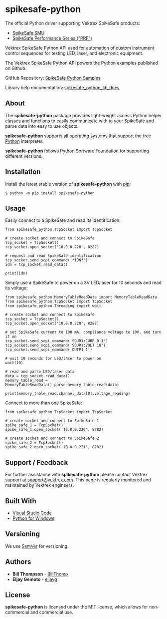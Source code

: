 # spikesafe-python

The official Python driver supporting Vektrex SpikeSafe products:
- [SpikeSafe SMU](https://www.vektrex.com/products/spikesafe-source-measure-unit/)
- [SpikeSafe Performance Series ("PRF")](https://www.vektrex.com/products/spikesafe-performance-series-precision-pulsed-current-sources/)

Vektrex SpikeSafe Python API used for automation of custom instrument control sequences for testing LED, laser, and electronic equipment.

The Vektrex SpikeSafe Python API powers the Python examples published on Github.

GitHub Repository: [SpikeSafe Python Samples](https://github.com/VektrexElectronicSystems/SpikeSafePythonSamples)

Library help documentation: [spikesafe_python_lib_docs](https://github.com/VektrexElectronicSystems/SpikeSafePythonSamples/tree/master/spikesafe_python_lib_docs)

## About

The **spikesafe-python** package provides light-weight access Python helper classes and functions to easily communicate with to your SpikeSafe and parse data into easy to use objects.

**spikesafe-python** supports all operating systems that support the free [Python](https://www.python.org/) interpreter.

**spikesafe-python** follows [Python Software Foundation](https://devguide.python.org/#status-of-python-branches) for supporting different versions.

## Installation

Install the latest stable version of **spikesafe-python** with [pip](http://pypi.python.org/pypi/pip):

```
$ python -m pip install spikesafe-python
```

## Usage

Easily connect to a SpikeSafe and read its identification:

```
from spikesafe_python.TcpSocket import TcpSocket

# create socket and connect to SpikeSafe
tcp_socket = TcpSocket()
tcp_socket.open_socket('10.0.0.220', 8282)

# request and read SpikeSafe identification
tcp_socket.send_scpi_command('*IDN?')
idn = tcp_socket.read_data()

print(idn)
```

Simply use a SpikeSafe to power on a 3V LED/laser for 10 seconds and read its voltage:

```
from spikesafe_python.MemoryTableReadData import MemoryTableReadData
from spikesafe_python.TcpSocket import TcpSocket
from spikesafe_python.Threading import wait

# create socket and connect to SpikeSafe
tcp_socket = TcpSocket()
tcp_socket.open_socket('10.0.0.220', 8282)

# set SpikeSafe current to 100 mA, compliance voltage to 10V, and turn it on 
tcp_socket.send_scpi_command('SOUR1:CURR 0.1')                                 
tcp_socket.send_scpi_command('SOUR1:VOLT 10')                           
tcp_socket.send_scpi_command('OUTP1 1')

# wait 10 seconds for LED/laser to power on
wait(10)           

# read and parse LED/laser data
data = tcp_socket.read_data()                                            
memory_table_read = MemoryTableReadData().parse_memory_table_read(data)

print(memory_table_read.channel_data[0].voltage_reading)
```

Connect to more than one SpikeSafe:

```
from spikesafe_python.TcpSocket import TcpSocket

# create socket and connect to SpikeSafe 1
spike_safe_1 = TcpSocket()
spike_safe_1.open_socket('10.0.0.220', 8282)

# create socket and connect to SpikeSafe 2
spike_safe_2 = TcpSocket()
spike_safe_2.open_socket('10.0.0.221', 8282)

```

## Support / Feedback

For further assistance with **spikesafe-python** please contact Vektrex support at support@vektrex.com. This page is regularly monitored and maintained by Vektrex engineers.

## Built With

* [Visual Studio Code](https://code.visualstudio.com/)
* [Python for Windows](https://www.python.org/downloads/windows/)

## Versioning

We use [SemVer](http://semver.org/) for versioning.

## Authors

* **Bill Thompson** - [BillThomp](https://github.com/BillThomp)
* **Eljay Gemoto** - [eljayg](https://github.com/eljayg)

## License

**spikesafe-python** is licensed under the MIT license, which allows for non-commercial and commercial use.